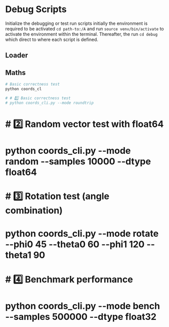 # Debug Scripts 

Initialize the debugging or test run scripts initially the environment is required to be activated `cd path-to:/A` and run `source venv/bin/activate` to activate the environment within the terminal. Thereafter, the run `cd debug` which direct to where each script is defined.

## Loader

## Maths



```bash
# Basic correctness test
python coords_cl

# # 1️⃣ Basic correctness test
# python coords_cli.py --mode roundtrip
```


# # 2️⃣ Random vector test with float64
# python coords_cli.py --mode random --samples 10000 --dtype float64

# # 3️⃣ Rotation test (angle combination)
# python coords_cli.py --mode rotate --phi0 45 --theta0 60 --phi1 120 --theta1 90

# # 4️⃣ Benchmark performance
# python coords_cli.py --mode bench --samples 500000 --dtype float32
